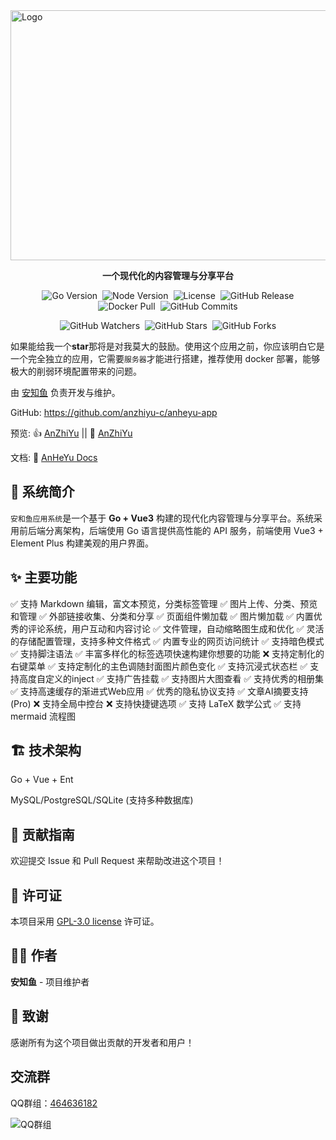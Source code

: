 <div style="display: flex; flex-wrap: wrap; justify-content: center; align-items: center;    flex-direction: column;">

<img src="https://upload-bbs.miyoushe.com/upload/2025/08/27/125766904/445bc304fe1a5edf8c0250beac0731b5_953439680145318785.png" height="400" width="600" alt="Logo" />


**一个现代化的内容管理与分享平台**

  <div style="display: flex; flex-wrap: wrap; justify-content: center; align-items: center; margin-bottom: 1em;">
    <img style="margin: 0 4px;" alt="Go Version" src="https://img.shields.io/badge/Go-%3E%3D%201.24.4-91DEFA?style=flat">
    <img style="margin: 0 4px;" alt="Node Version" src="https://img.shields.io/badge/Node-%3E%3D%2020.19.4-yellowgreen?style=flat">
    <img style="margin: 0 4px;" alt="License" src="https://img.shields.io/github/license/anzhiyu-c/anheyu-app.svg?style=flat">
    <img style="margin: 0 4px;" alt="GitHub Release" src="https://img.shields.io/github/v/release/anzhiyu-c/anheyu-app?style=flat">
    <img style="margin: 0 4px;" alt="Docker Pull" src="https://img.shields.io/docker/pulls/anheyu/anheyu-backend?color=red&label=Docker Pull">
    <img style="margin: 0 4px;" alt="GitHub Commits" src="https://img.shields.io/github/commit-activity/m/anzhiyu-c/anheyu-app.svg?style=flat&color=brightgreen&label=commits">
  </div>

  <div style="display: flex; justify-content: center; align-items: center;">
    <img style="margin: 0 4px; border-radius: 0;" alt="GitHub Watchers" src="https://img.shields.io/github/watchers/anzhiyu-c/anheyu-app.svg?label=Watchers&style=social">
    <img style="margin: 0 4px; border-radius: 0;" alt="GitHub Stars" src="https://img.shields.io/github/stars/anzhiyu-c/anheyu-app.svg?label=Stars&style=social">
    <img style="margin: 0 4px; border-radius: 0;" alt="GitHub Forks" src="https://img.shields.io/github/forks/anzhiyu-c/anheyu-app.svg?label=Forks&style=social">
  </div>


</div>


如果能给我一个**star**那将是对我莫大的鼓励。使用这个应用之前，你应该明白它是一个完全独立的应用，它需要`服务器`才能进行搭建，推荐使用 docker 部署，能够极大的削弱环境配置带来的问题。

由 [安知鱼](https://github.com/anzhiyu-c) 负责开发与维护。

GitHub: https://github.com/anzhiyu-c/anheyu-app

预览: 👍 [AnZhiYu](https://anheyu.com/) || 🤞 [AnZhiYu](https://index.anheyu.com/)

文档: 📖 [AnHeYu Docs](https://anheyu.com/posts/Z3MC)


## 🌟 系统简介

`安和鱼应用系统`是一个基于 **Go + Vue3** 构建的现代化内容管理与分享平台。系统采用前后端分离架构，后端使用 Go 语言提供高性能的 API 服务，前端使用 Vue3 + Element Plus 构建美观的用户界面。

## ✨ 主要功能

✅ 支持 Markdown 编辑，富文本预览，分类标签管理
✅ 图片上传、分类、预览和管理
✅ 外部链接收集、分类和分享
✅ 页面组件懒加载
✅ 图片懒加载
✅ 内置优秀的评论系统，用户互动和内容讨论
✅ 文件管理，自动缩略图生成和优化
✅ 灵活的存储配置管理，支持多种文件格式
✅ 内置专业的网页访问统计
✅ 支持暗色模式
✅ 支持脚注语法
✅ 丰富多样化的标签选项快速构建你想要的功能
❌ 支持定制化的右键菜单
✅ 支持定制化的主色调随封面图片颜色变化
✅ 支持沉浸式状态栏
✅ 支持高度自定义的inject
✅ 支持广告挂载
✅ 支持图片大图查看
✅ 支持优秀的相册集
✅ 支持高速缓存的渐进式Web应用
✅ 优秀的隐私协议支持
✅ 文章AI摘要支持(Pro)
❌ 支持全局中控台
❌ 支持快捷键选项
✅ 支持 LaTeX 数学公式
✅ 支持 mermaid 流程图

## 🏗️ 技术架构
Go + Vue + Ent

MySQL/PostgreSQL/SQLite (支持多种数据库)

## 🤝 贡献指南

欢迎提交 Issue 和 Pull Request 来帮助改进这个项目！

## 📄 许可证

本项目采用 [GPL-3.0 license](https://github.com/anzhiyu-c/anheyu-app?tab=GPL-3.0-1-ov-file#readme) 许可证。

## 👨‍💻 作者

**安知鱼** - 项目维护者

## 🙏 致谢

感谢所有为这个项目做出贡献的开发者和用户！

## 交流群

QQ群组：[464636182](https://jq.qq.com/?_wv=1027&k=v7NK7ELr)

![QQ群组](https://upload-bbs.miyoushe.com/upload/2025/07/09/125766904/1e8ea817c197fb98e4dbd9ed2500d923_6382092418395407285.webp)
